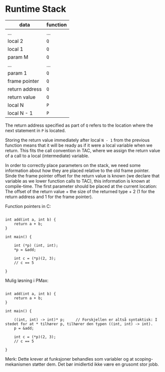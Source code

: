 #  Runtime Stack


 data           | function      |
----------------|---------------|
 ...            | ...           |
 local 2        | `Q`           |
 local 1        | `Q`           |
 param M        | `Q`           |
 ...            |  ...          |
 param 1        | `Q`           |
 frame pointer  | `Q`           |
 return address | `Q`           |
 return value   | `Q`           |
 local N        | `P`           |
 local N - 1    | `P`           |

The return address specified as part of `Q` refers to the location where the next statement in `P` is located.

Storing the return value immediately after local `N - 1` from the previous function means that it will be ready as if it were a local variable when we return. This fits the call convention in TAC, where we assign the return value of a call to a local (intermediate) variable.

In order to correctly place parameters on the stack, we need some information about how they are placed relative to the old frame pointer. Sinde the frame pointer offset for the return value is known (we declare that variable as we lower function calls to TAC), this information is known at compile-time. The first parameter should be placed at the current location: The offset of the return value + the size of the returned type + 2 (1 for the return address and 1 for the frame pointer).


Function pointers in C:

```

int add(int a, int b) {
    return a + b;
}

int main() {
    
    int (*p) (int, int);
    *p = &add;
    
    int c = (*p)(2, 3);
    // c == 5
    
}
```

Mulig løsning i PMax:

```

int add(int a, int b) {
    return a + b;
}

int main() {
    
    ((int, int) -> int)* p;     // Forskjellen er altså syntaktisk: I stedet for at * tilhører p, tilhører den typen ((int, int) -> int). 
    p = &add;
    
    int c = (*p)(2, 3);
    // c == 5
    
}

```

Merk: Dette krever at funksjoner behandles som variabler og at scoping-mekanismen støtter dem.
Det bør imidlertid ikke være en grusomt stor jobb.
